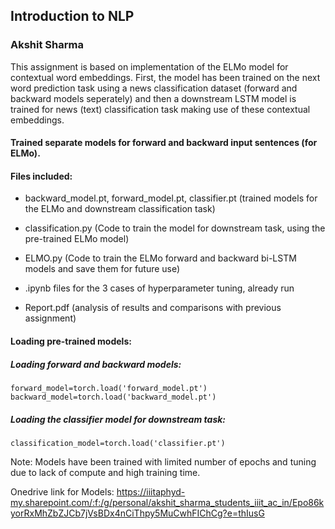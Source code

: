 ## Introduction to NLP
### Akshit Sharma

This assignment is based on implementation of the ELMo model for contextual word embeddings. First, the model has been trained on the next word prediction task using a news classification dataset (forward and backward models seperately) and then a downstream LSTM model is trained for news (text) classification task making use of these contextual embeddings.

#### Trained separate models for forward and backward input sentences (for ELMo).

#### Files included:

- backward_model.pt, forward_model.pt, classifier.pt (trained models for the ELMo and downstream classification task)

- classification.py (Code to train the model for downstream task, using the pre-trained ELMo model)

- ELMO.py (Code to train the ELMo forward and backward bi-LSTM models and save them for future use)

- .ipynb files for the 3 cases of hyperparameter tuning, already run

- Report.pdf (analysis of results and comparisons with previous assignment)

#### Loading pre-trained models:

##### Loading forward and backward models:
```
forward_model=torch.load('forward_model.pt')
backward_model=torch.load('backward_model.pt')
```

##### Loading the classifier model for downstream task:
```
classification_model=torch.load('classifier.pt')
```

Note: Models have been trained with limited number of epochs and tuning due to lack of compute and high training time.

Onedrive link for Models: <href>https://iiitaphyd-my.sharepoint.com/:f:/g/personal/akshit_sharma_students_iiit_ac_in/Epo86kyorRxMhZbZJCb7jVsBDx4nCiThpy5MuCwhFIChCg?e=thIusG</href>
